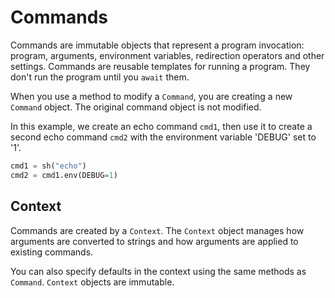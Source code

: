 Commands
========

Commands are immutable objects that represent a program invocation: program, arguments, environment
variables, redirection operators and other settings.  Commands are reusable templates for running
a program. They don't run the program until you `await` them.

When you use a method to modify a `Command`, you are creating a new `Command` object. The original
command object is not modified.

In this example, we create an echo command `cmd1`, then use it to create a second echo command `cmd2` with
the environment variable 'DEBUG' set to '1'.

```python
cmd1 = sh("echo")
cmd2 = cmd1.env(DEBUG=1)
```

Context
-------

Commands are created by a `Context`. The `Context` object manages how arguments are converted to strings
and how arguments are applied to existing commands.

You can also specify defaults in the context using the same methods as `Command`. `Context` objects are
immutable.
